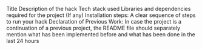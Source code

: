 Title
Description of the hack
Tech stack used
Libraries and dependencies required for the project (If any)
Installation steps: A clear sequence of steps to run your hack
Declaration of Previous Work: In case the project is a continuation of a previous project, the README file should separately mention what has been implemented before and what has been done in the last 24 hours